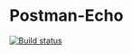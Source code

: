 # Postman-Echo

[![Build status](https://ci.appveyor.com/api/projects/status/xlswmnbkia0ivune?svg=true)](https://ci.appveyor.com/project/DinaOrlova/postman-echo)
